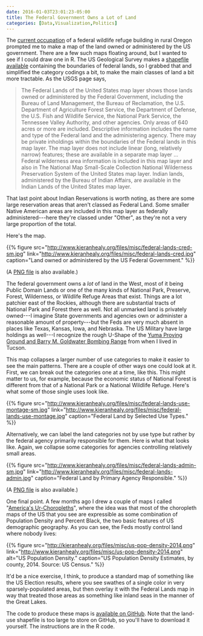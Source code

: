 ```yaml
---
date: 2016-01-03T23:01:23-05:00
title: The Federal Government Owns a Lot of Land
categories: [Data,Visualization,Politics]
---
```


The [current occupation](http://www.nytimes.com/2016/01/04/us/armed-group-vows-to-hold-federal-wildlife-office-in-oregon-for-years.html) of a federal wildlife refuge building in rural Oregon prompted me to make a map of the land owned or administered by the US government. There are a few such maps floating around, but I wanted to see if I could draw one in R. The US Geological Survey makes a [shapefile available](http://nationalmap.gov/small_scale/mld/fedlanp.html) containing the boundaries of federal lands, so I grabbed that and simplified the category codings a bit, to make the main classes of land a bit more tractable. As the USGS page says, 

> The Federal Lands of the United States map layer shows those lands owned or administered by the Federal Government, including the Bureau of Land Management, the Bureau of Reclamation, the U.S. Department of Agriculture Forest Service, the Department of Defense, the U.S. Fish and Wildlife Service, the National Park Service, the Tennessee Valley Authority, and other agencies. Only areas of 640 acres or more are included. Descriptive information includes the name and type of the Federal land and the administering agency. There may be private inholdings within the boundaries of the Federal lands in this map layer. The map layer does not include linear (long, relatively narrow) features; these are available in a separate map layer ... Federal wilderness area information is included in this map layer and also in The National Map Small-Scale Collection National Wilderness Preservation System of the United States map layer. Indian lands, administered by the Bureau of Indian Affairs, are available in the Indian Lands of the United States map layer.

That last point about Indian Reservations is worth noting, as there are some large reservation areas that aren't classed as Federal Land. Some smaller Native American areas are included in this map layer as federally administered---here they're classed under "Other", as they're not a very large proportion of the total. 

Here's the map. 

{{% figure src="http://www.kieranhealy.org/files/misc/federal-lands-cred-sm.jpg" link="http://www.kieranhealy.org/files/misc/federal-lands-cred.jpg" caption="Land owned or administered by the US Federal Government." %}}

(A [PNG file](http://www.kieranhealy.org/files/misc/federal-lands-cred.png) is also available.)

The federal government owns a _lot_ of land in the West, most of it being Public Domain Lands or one of the many kinds of National Park, Preserve, Forest, Wilderness, or Wildlife Refuge Areas that exist. Things are a lot patchier east of the Rockies, although there are substantial tracts of National Park and Forest there as well. Not all unmarked land is privately owned---I imagine State governments and agencies own or administer a reasonable amount of property---but the Feds are very much absent in places like Texas, Kansas, Iowa, and Nebraska. The US Military have large holdings as well---I recognize the rough U-Shape of the [Yuma Proving Ground and Barry M. Goldwater Bombing Range](http://arizonaexperience.org/land/yuma-proving-ground-and-barry-goldwater-complex) from when I lived in Tucson. 

This map collapses a larger number of use categories to make it easier to see the main patterns. There are a couple of other ways one could look at it. First, we can break out the categories one at a time, like this. This might matter to us, for example, because the economic status of National Forest is different from that of a National Park or a National Wildlife Refuge. Here's what some of those single uses look like.

{{% figure src="http://www.kieranhealy.org/files/misc/federal-lands-use-montage-sm.jpg"
link="http://www.kieranhealy.org/files/misc/federal-lands-use-montage.jpg" caption="Federal Land by Selected Use Types." %}}

Alternatively, we can label the land categories not by use type but rather by the federal agency primarily responsible for them. Here is what that looks like. Again, we collapse some categories for agencies controlling relatively small areas.

{{% figure src="http://www.kieranhealy.org/files/misc/federal-lands-admin-sm.jpg" link="http://www.kieranhealy.org/files/misc/federal-lands-admin.jpg" caption="Federal Land by Primary Agency Responsible." %}}

(A [PNG file](http://www.kieranhealy.org/files/misc/federal-lands-admin.png) is also available.)

One final point. A few months ago I drew a couple of maps I called "[America's Ur-Choropleths](http://kieranhealy.org/blog/archives/2015/06/12/americas-ur-choropleths/)", where the idea was that most of the choropleth maps of the US that you see are expressible as some combination of Population Density and Percent Black, the two basic features of US demographic geography. As you can see, the Feds mostly control land where nobody lives:

{{% figure src="http://kieranhealy.org/files/misc/us-pop-density-2014.png" link="http://www.kieranhealy.org/files/misc/us-pop-density-2014.png" alt="US Population Density." caption="US Population Density Estimates, by county, 2014. Source: US Census." %}}

It'd be a nice exercise, I think, to produce a standard map of something like the US Election results, where you see swathes of a single color in very sparsely-populated areas, but then overlay it with the Federal Lands map in way that treated those areas as something like inland seas in the manner of the Great Lakes. 

The code to produce these maps is [available on GitHub](https://github.com/kjhealy/us-fed-lands). Note that the land-use shapefile is too large to store on GitHub, so you'll have to download it yourself. The instructions are in the R code.
